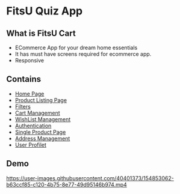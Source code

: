 
# FitsU Quiz App



## What is FitsU Cart

- ECommerce App for your dream home essentials
- It has must have screens required for ecommerce app.
- Responsive


## Contains

* [Home Page](https://fitsu-ecommerce.netlify.app/)
* [Product Listing Page](https://fitsu-ecommerce.netlify.app/productlisting/productlist)
* [Filters](https://fitsu-ecommerce.netlify.app/productlisting/productlist)
* [Cart Management](https://fitsu-ecommerce.netlify.app/cart/cart)
* [WishList Management](https://fitsu-ecommerce.netlify.app/wishlist/wishlist)
* [Authentication](https://fitsu-ecommerce.netlify.app/auth/login)
* [Single Product Page](https://fitsu-ecommerce.netlify.app/product/product.html)
* [Address Management](https://fitsu-ecommerce.netlify.app/addresspage/address)
* [User Profilet](https://fitsu-ecommerce.netlify.app/addresspage/address)



## Demo


https://user-images.githubusercontent.com/40401373/154853062-b63ccf85-c120-4b75-8e77-49d95146b974.mp4

